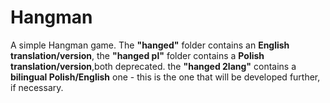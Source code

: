 # Hangman

A simple Hangman game. The **"hanged"** folder contains an **English translation/version**, the **"hanged pl"** folder contains a **Polish translation/version**,both deprecated. the **"hanged 2lang"** contains a **bilingual Polish/English** one - this is the one that will be developed further, if necessary. 
